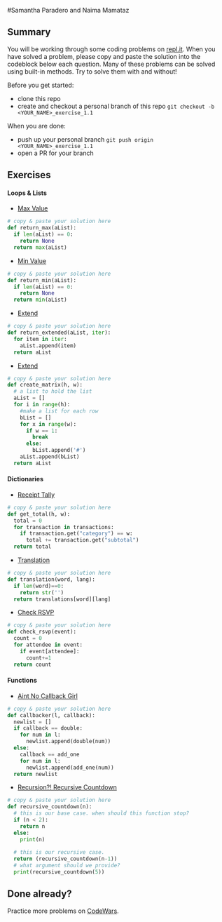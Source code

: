 #Samantha Paradero and Naima Mamataz
## Summary
You will be working through some coding problems on [repl.it](https://www.repl.it/). When you have solved a problem, please copy and paste the solution into the codeblock below each question. Many of these problems can be solved using built-in methods. Try to solve them with and without!

Before you get started:
- clone this repo
- create and checkout a personal branch of this repo `git checkout -b <YOUR_NAME>_exercise_1.1`

When you are done:
- push up your personal branch `git push origin <YOUR_NAME>_exercise_1.1`
- open a PR for your branch


## Exercises

#### Loops & Lists
- [Max Value](https://repl.it/@Admin7/maxvalue)
```python
# copy & paste your solution here
def return_max(aList):
  if len(aList) == 0:
    return None
  return max(aList)
```

- [Min Value](https://repl.it/@Admin7/minvalue)
```python
# copy & paste your solution here
def return_min(aList):
  if len(aList) == 0:
    return None
  return min(aList)
```

- [Extend](https://repl.it/@Admin7/extendlist)
```python
# copy & paste your solution here
def return_extended(aList, iter):
  for item in iter:
    aList.append(item)
  return aList
```

- [Extend](https://repl.it/@Admin7/creatematrix)
```python
# copy & paste your solution here
def create_matrix(h, w):
  # a list to hold the list
  aList = []
  for i in range(h):
    #make a list for each row
    bList = []
    for x in range(w):
      if w == 1:
        break
      else:
        bList.append('#')
    aList.append(bList)
  return aList
```


#### Dictionaries
- [Receipt Tally](https://repl.it/@Admin7/receipttally)
```python
# copy & paste your solution here
def get_total(h, w):
  total = 0
  for transaction in transactions:
    if transaction.get("category") == w:
      total += transaction.get("subtotal")
  return total 
```

- [Translation](https://repl.it/@Admin7/translations)
```python
# copy & paste your solution here
def translation(word, lang):
  if len(word)==0:
    return str('')
  return translations[word][lang]
```

- [Check RSVP](https://repl.it/@Admin7/checkrsvp)
```python
# copy & paste your solution here
def check_rsvp(event):
  count = 0
  for attendee in event:
    if event[attendee]:
      count+=1
  return count  
```


#### Functions
- [Aint No Callback Girl](https://repl.it/@Admin7/aintnocallbackgirl)
```python
# copy & paste your solution here
def callbacker(l, callback):
  newlist = []
  if callback == double:
    for num in l:
      newlist.append(double(num))
  else:
    callback == add_one
    for num in l:
      newlist.append(add_one(num))
  return newlist
```

- [Recursion?! Recursive Countdown](https://repl.it/@Admin7/recursivecountdown)
```python
# copy & paste your solution here
def recursive_countdown(n):
  # this is our base case. when should this function stop?
  if (n < 2):
    return n
  else:
    print(n)
 
  # this is our recursive case.
  return (recursive_countdown(n-1)) 
  # what argument should we provide?
  print(recursive_countdown(5))
```


## Done already?
Practice more problems on [CodeWars](https://codewars.com).


